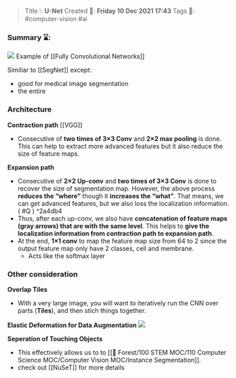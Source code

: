 > Title ❕: **U-Net**
> Created 📅: **Friday 10 Dec 2021 17:43**
  Tags 📎: #computer-vision #ai 

### Summary ⌛:
![](https://miro.medium.com/max/1400/1*O2NbipwBOdTMtj7ThBNTPQ.png)
Example of [[Fully Convolutional Networks]]

Similiar to [[SegNet]] except:
- good for medical image segmentation
- the entire

### Architecture
**Contraction path** [[VGG]]
-   Consecutive of **two times of 3×3 Conv** and **2×2 max pooling** is done. This can help to extract more advanced features but it also reduce the size of feature maps.

**Expansion path**
-   Consecutive of **2×2 Up-conv** and **two times of 3×3 Conv** is done to recover the size of segmentation map. However, the above process **reduces the “where”** though it **increases the “what”**. That means, we can get advanced features, but we also loss the localization information. ( #Q ) ^2a4db4
-   Thus, after each up-conv, we also have **concatenation of feature maps (gray arrows) that are with the same level**. This helps to **give the localization information from contraction path to expansion path**.
-   At the end, **1×1 conv** to map the feature map size from 64 to 2 since the output feature map only have 2 classes, cell and membrane.
	-   Acts like the softmax layer


### Other consideration
**Overlap Tiles**
- With a very large image, you will want to iteratively run the CNN over parts (**Tiles**), and then stich things together.

**Elastic Deformation for Data Augmentation**
![](https://miro.medium.com/max/976/1*tKP4KxFTzQZiIBdANn1PVA.png)

**Seperation of Touching Objects**
- This effectively allows us to to [[🌳 Forest/100 STEM MOC/110 Computer Science MOC/Computer Vision MOC/Instance Segmentation]].
- check out [[NuSeT]] for more details

